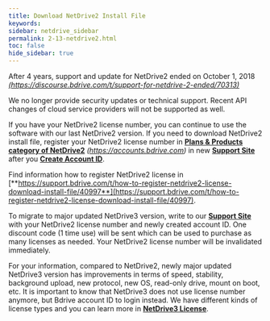 ```yaml
---
title: Download NetDrive2 Install File
keywords:
sidebar: netdrive_sidebar
permalink: 2-13-netdrive2.html
toc: false
hide_sidebar: true
---
```


After 4 years, support and update for NetDrive2 ended on October 1, 2018 [_(https://discourse.bdrive.com/t/support-for-netdrive-2-ended/70313)_](https://discourse.bdrive.com/t/support-for-netdrive-2-ended/70313) 

We no longer provide security updates or technical support.  Recent API changes of cloud service providers will not be supported as well. 

If you have your NetDrive2 license number, you can continue to use the software with our last NetDrive2 version.  If you need to download NetDrive2 install file, register your NetDrive2 license number in [**Plans & Products category of NetDrive2**](https://accounts.bdrive.com) _(https://accounts.bdrive.com)_ in new [**Support Site**](/wiki/netdrive/license/#wiki-toc-support-site) after you [**Create Account ID**](/wiki/netdrive/license/#wiki-toc-create-account-id).  

Find information how to register NetDrive2 license in [**https://support.bdrive.com/t/how-to-register-netdrive2-license-download-install-file/40997**](https://support.bdrive.com/t/how-to-register-netdrive2-license-download-install-file/40997).

To migrate to major updated NetDrive3 version, write to our [**Support Site**](/wiki/netdrive/license/#wiki-toc-support-site)  with your NetDrive2 license number and newly created account ID.  One discount code (1 time use) will be sent which can be used to purchase as many licenses as needed.  Your NetDrive2 license number will be invalidated immediately.

For your information, compared to NetDrive2, newly major updated NetDrive3 version has improvements in terms of speed, stability, background upload, new protocol, new OS, read-only drive, mount on boot, etc.  It is important to know that NetDrive3 does not use license number anymore, but Bdrive account ID to login instead.  We have different kinds of license types and you can learn more in [**NetDrive3 License**](/wiki/netdrive/license/#wiki-toc-license).


